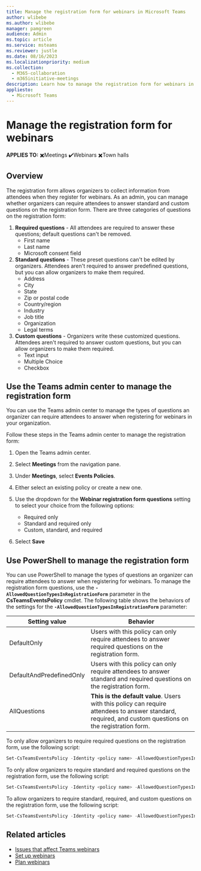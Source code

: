 ```yaml
---
title: Manage the registration form for webinars in Microsoft Teams
author: wlibebe
ms.author: wlibebe
manager: pamgreen
audience: Admin
ms.topic: article
ms.service: msteams
ms.reviewer: justle
ms.date: 08/16/2023
ms.localizationpriority: medium
ms.collection: 
  - M365-collaboration
  - m365initiative-meetings
description: Learn how to manage the registration form for webinars in Microsoft Teams for admins. You can manage default questions, custom questions, and predefined questions.
appliesto: 
  - Microsoft Teams
---
```

# Manage the registration form for webinars

**APPLIES TO:** ✖️Meetings ✔️Webinars ✖️Town halls

## Overview

The registration form allows organizers to collect information from attendees when they register for webinars. As an admin, you can manage whether organizers can require attendees to answer standard and custom questions on the registration form.
There are three categories of questions on the registration form:

1. **Required questions** - All attendees are required to answer these questions; default questions can't be removed.
   - First name
   - Last name
   - Microsoft consent field
2. **Standard questions** - These preset questions can't be edited by organizers. Attendees aren't required to answer predefined questions, but you can allow organizers to make them required.
    - Address
    - City
    - State
    - Zip or postal code
    - Country/region
    - Industry
    - Job title
    - Organization
    - Legal terms
3. **Custom questions** - Organizers write these customized questions. Attendees aren't required to answer custom questions, but you can allow organizers to make them required.
   - Text input
   - Multiple Choice
   - Checkbox

## Use the Teams admin center to manage the registration form

You can use the Teams admin center to manage the types of questions an organizer can require attendees to answer when registering for webinars in your organization.

Follow these steps in the Teams admin center to manage the registration form:

1. Open the Teams admin center.
2. Select **Meetings** from the navigation pane.
3. Under **Meetings**, select **Events Policies**.
4. Either select an existing policy or create a new one.
5. Use the dropdown for the **Webinar registration form questions** setting to select your choice from the following options:

   - Required only
   - Standard and required only
   - Custom, standard, and required
6. Select **Save**

## Use PowerShell to manage the registration form

You can use PowerShell to manage the types of questions an organizer can require attendees to answer when registering for webinars. To manage the registration form questions, use the **`-AllowedQuestionTypesInRegistrationForm`** parameter in the **CsTeamsEventsPolicy** cmdlet.
The following table shows the behaviors of the settings for the **`-AllowedQuestionTypesInRegistrationForm`** parameter:

|Setting value | Behavior |
|---------|---------------|
|DefaultOnly | Users with this policy can only require attendees to answer required questions on the registration form. |
|DefaultAndPredefinedOnly | Users with this policy can only require attendees to answer standard and required questions on the registration form.|
|AllQuestions | **This is the default value**. Users with this policy can require attendees to answer standard, required, and custom questions on the registration form.|

To only allow organizers to require required questions on the registration form, use the following script:

```powershell
Set-CsTeamsEventsPolicy -Identity <policy name> -AllowedQuestionTypesInRegistrationForm DefaultOnly
```

To only allow organizers to require standard and required questions on the registration form, use the following script:

```powershell
Set-CsTeamsEventsPolicy -Identity <policy name> -AllowedQuestionTypesInRegistrationForm DefaultAndPredefinedOnly
```

To allow organizers to require standard, required, and custom questions on the registration form, use the following script:

```powershell
Set-CsTeamsEventsPolicy -Identity <policy name> -AllowedQuestionTypesInRegistrationForm AllQuestions
```

## Related articles

- [Issues that affect Teams webinars](/microsoftteams/troubleshoot/meetings/issues-with-webinars)
- [Set up webinars](set-up-webinars.md)
- [Plan webinars](plan-webinars.md)
